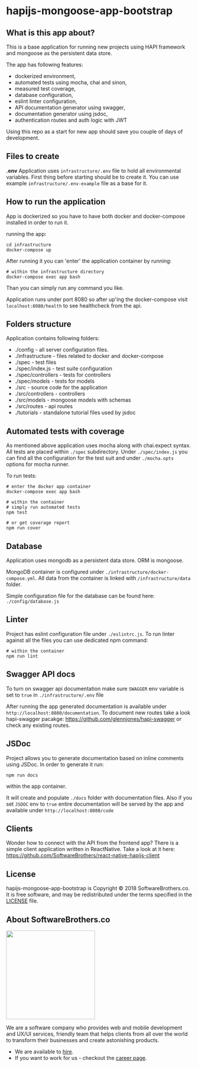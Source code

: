 # hapijs-mongoose-app-bootstrap

## What is this app about?

This is a base application for running new projects using HAPI framework and mongoose as the persistent data store.

The app has following features:

- dockerized environment,
- automated tests using mocha, chai and sinon,
- measured test coverage,
- database configuration,
- eslint linter configuration,
- API documentation generator using swagger,
- documentation generator using jsdoc,
- authentication routes and auth logic with JWT

Using this repo as a start for new app should save you couple of days of development.

## Files to create

**.env**
Application uses `infrastructure/.env` file to hold all environmental variables. First thing before starting should be to create it. You can use example `infrastructure/.env-example` file as a base for it.

## How to run the application

App is dockerized so you have to have both docker and docker-compose installed in order to run it.

running the app:
```
cd infrastructure
docker-compose up
```

After running it you can 'enter' the application container by running:

```
# within the infrastructure directory
docker-compose exec app bash
```

Than you can simply run any command you like.

Application runs under port 8080 so after up'ing the docker-compose visit `localhost:8080/health` to see healthcheck from the api.

## Folders structure

Application contains following folders:

- ./config - all server configuration files.
- ./infrastructure - files related to docker and docker-compose
- ./spec - test files
- ./spec/index.js - test suite configuration
- ./spec/controllers - tests for controllers
- ./spec/models - tests for models
- ./src - source code for the application
- ./src/controllers - controllers
- ./src/models - mongoose models with schemas
- ./src/routes - api routes
- ./tutorials - standalone tutorial files used by jsdoc

## Automated tests with coverage

As mentioned above application uses mocha along with chai.expect syntax. All tests are placed within `./spec` subdirectory. Under `./spec/index.js` you can find all the configuration for the test suit and under `./mocha.opts` options for mocha runner.

To run tests:
```
# enter the docker app container
docker-compose exec app bash

# within the container
# simply run automated tests
npm test

# or get coverage report
npm run cover
```

## Database

Application uses mongodb as a persistent data store. ORM is mongoose. 

MongoDB container is configured under `./infrastructure/docker-compose.yml`. All data from the container is linked with `/infrastructure/data` folder.

Simple configuration file for the database can be found here: `./config/database.js`

## Linter

Project has eslint configuration file under `./eslintrc.js`. To run linter against all the files you can use dedicated npm command:

```
# within the container
npm run lint
```

## Swagger API docs

To turn on swagger api documentation make sure `SWAGGER` env variable is set to `true` in `./infrastructure/.env` file

After running the app generated documentation is available under `http://localhost:8080/documentation`. To document new routes take a look hapi-swagger pacakge: https://github.com/glennjones/hapi-swagger or check any existing routes.

## JSDoc

Project allows you to generate documentation based on inline comments using JSDoc. In order to generate it run:

```
npm run docs
```

within the app container.

It will create and populate `./docs` folder with documentation files.
Also if you set `JSDOC` env to `true` entire documentation will be served by the app and available under `http://localhost:8080/code`

## Clients

Wonder how to connect with the API from the frontend app? There is a simple client application written in ReactNative. Take a look at it here: https://github.com/SoftwareBrothers/react-native-hapijs-client

## License

hapijs-mongoose-app-bootstrap is Copyright © 2018 SoftwareBrothers.co. It is free software, and may be redistributed under the terms specified in the [LICENSE](LICENSE) file.

## About SoftwareBrothers.co

<img src="https://softwarebrothers.co/assets/images/software-brothers-logo-full.svg" width=240>


We are a software company who provides web and mobile development and UX/UI services, friendly team that helps clients from all over the world to transform their businesses and create astonishing products.

* We are available to [hire](https://softwarebrothers.co/contact).
* If you want to work for us - checkout the [career page](https://softwarebrothers.co/career).
